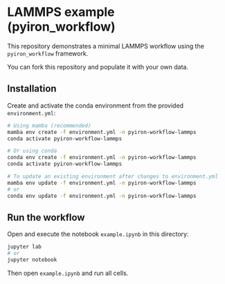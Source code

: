 # LAMMPS example (pyiron_workflow)
This repository demonstrates a minimal LAMMPS workflow using the `pyiron_workflow` framework.

You can fork this repository and populate it with your own data.

## Installation
Create and activate the conda environment from the provided `environment.yml`:

```bash
# Using mamba (recommended)
mamba env create -f environment.yml -n pyiron-workflow-lammps
conda activate pyiron-workflow-lammps

# Or using conda
conda env create -f environment.yml -n pyiron-workflow-lammps
conda activate pyiron-workflow-lammps

# To update an existing environment after changes to environment.yml
mamba env update -f environment.yml -n pyiron-workflow-lammps
# or
conda env update -f environment.yml -n pyiron-workflow-lammps
```

## Run the workflow
Open and execute the notebook `example.ipynb` in this directory:

```bash
jupyter lab
# or
jupyter notebook
```

Then open `example.ipynb` and run all cells.
